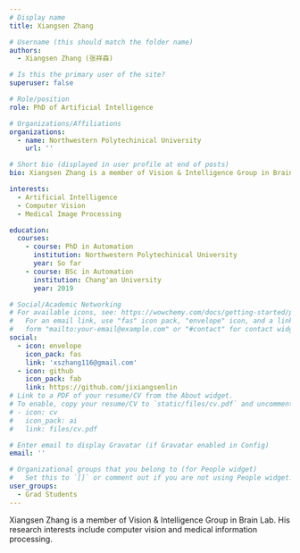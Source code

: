 ```yaml
---
# Display name
title: Xiangsen Zhang

# Username (this should match the folder name)
authors:
  - Xiangsen Zhang (张祥森)

# Is this the primary user of the site?
superuser: false

# Role/position
role: PhD of Artificial Intelligence

# Organizations/Affiliations
organizations:
  - name: Northwestern Polytechinical University
    url: ''

# Short bio (displayed in user profile at end of posts)
bio: Xiangsen Zhang is a member of Vision & Intelligence Group in Brain Lab. His research interests include computer vision and medical information processing.

interests:
  - Artificial Intelligence
  - Computer Vision
  - Medical Image Processing

education:
  courses:
    - course: PhD in Automation
      institution: Northwestern Polytechinical University
      year: So far
    - course: BSc in Automation
      institution: Chang'an University
      year: 2019

# Social/Academic Networking
# For available icons, see: https://wowchemy.com/docs/getting-started/page-builder/#icons
#   For an email link, use "fas" icon pack, "envelope" icon, and a link in the
#   form "mailto:your-email@example.com" or "#contact" for contact widget.
social:
  - icon: envelope
    icon_pack: fas
    link: 'xszhang116@gmail.com'
  - icon: github
    icon_pack: fab
    link: https://github.com/jixiangsenlin
# Link to a PDF of your resume/CV from the About widget.
# To enable, copy your resume/CV to `static/files/cv.pdf` and uncomment the lines below.
# - icon: cv
#   icon_pack: ai
#   link: files/cv.pdf

# Enter email to display Gravatar (if Gravatar enabled in Config)
email: ''

# Organizational groups that you belong to (for People widget)
#   Set this to `[]` or comment out if you are not using People widget.
user_groups:
  - Grad Students
---
```


Xiangsen Zhang is a member of Vision & Intelligence Group in Brain Lab. His research interests include computer vision and medical information processing.
